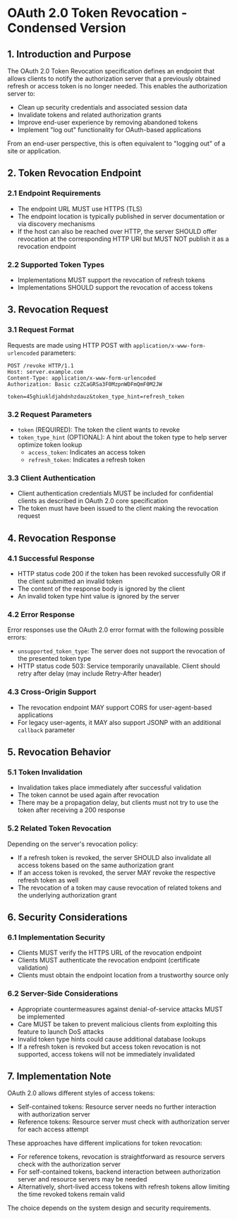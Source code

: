 # OAuth 2.0 Token Revocation - Condensed Version

## 1. Introduction and Purpose

The OAuth 2.0 Token Revocation specification defines an endpoint that allows clients to notify the authorization server that a previously obtained refresh or access token is no longer needed. This enables the authorization server to:

- Clean up security credentials and associated session data
- Invalidate tokens and related authorization grants
- Improve end-user experience by removing abandoned tokens
- Implement "log out" functionality for OAuth-based applications

From an end-user perspective, this is often equivalent to "logging out" of a site or application.

## 2. Token Revocation Endpoint

### 2.1 Endpoint Requirements

- The endpoint URL MUST use HTTPS (TLS)
- The endpoint location is typically published in server documentation or via discovery mechanisms
- If the host can also be reached over HTTP, the server SHOULD offer revocation at the corresponding HTTP URI but MUST NOT publish it as a revocation endpoint

### 2.2 Supported Token Types

- Implementations MUST support the revocation of refresh tokens
- Implementations SHOULD support the revocation of access tokens

## 3. Revocation Request

### 3.1 Request Format

Requests are made using HTTP POST with `application/x-www-form-urlencoded` parameters:

```
POST /revoke HTTP/1.1
Host: server.example.com
Content-Type: application/x-www-form-urlencoded
Authorization: Basic czZCaGRSa3F0MzpnWDFmQmF0M2JW

token=45ghiukldjahdnhzdauz&token_type_hint=refresh_token
```

### 3.2 Request Parameters

- `token` (REQUIRED): The token the client wants to revoke
- `token_type_hint` (OPTIONAL): A hint about the token type to help server optimize token lookup
  - `access_token`: Indicates an access token
  - `refresh_token`: Indicates a refresh token

### 3.3 Client Authentication

- Client authentication credentials MUST be included for confidential clients as described in OAuth 2.0 core specification
- The token must have been issued to the client making the revocation request

## 4. Revocation Response

### 4.1 Successful Response

- HTTP status code 200 if the token has been revoked successfully OR if the client submitted an invalid token
- The content of the response body is ignored by the client
- An invalid token type hint value is ignored by the server

### 4.2 Error Response

Error responses use the OAuth 2.0 error format with the following possible errors:

- `unsupported_token_type`: The server does not support the revocation of the presented token type
- HTTP status code 503: Service temporarily unavailable. Client should retry after delay (may include Retry-After header)

### 4.3 Cross-Origin Support

- The revocation endpoint MAY support CORS for user-agent-based applications
- For legacy user-agents, it MAY also support JSONP with an additional `callback` parameter

## 5. Revocation Behavior

### 5.1 Token Invalidation

- Invalidation takes place immediately after successful validation
- The token cannot be used again after revocation
- There may be a propagation delay, but clients must not try to use the token after receiving a 200 response

### 5.2 Related Token Revocation

Depending on the server's revocation policy:

- If a refresh token is revoked, the server SHOULD also invalidate all access tokens based on the same authorization grant
- If an access token is revoked, the server MAY revoke the respective refresh token as well
- The revocation of a token may cause revocation of related tokens and the underlying authorization grant

## 6. Security Considerations

### 6.1 Implementation Security

- Clients MUST verify the HTTPS URL of the revocation endpoint
- Clients MUST authenticate the revocation endpoint (certificate validation)
- Clients must obtain the endpoint location from a trustworthy source only

### 6.2 Server-Side Considerations

- Appropriate countermeasures against denial-of-service attacks MUST be implemented
- Care MUST be taken to prevent malicious clients from exploiting this feature to launch DoS attacks
- Invalid token type hints could cause additional database lookups
- If a refresh token is revoked but access token revocation is not supported, access tokens will not be immediately invalidated

## 7. Implementation Note

OAuth 2.0 allows different styles of access tokens:

- Self-contained tokens: Resource server needs no further interaction with authorization server
- Reference tokens: Resource server must check with authorization server for each access attempt

These approaches have different implications for token revocation:

- For reference tokens, revocation is straightforward as resource servers check with the authorization server
- For self-contained tokens, backend interaction between authorization server and resource servers may be needed
- Alternatively, short-lived access tokens with refresh tokens allow limiting the time revoked tokens remain valid

The choice depends on the system design and security requirements.